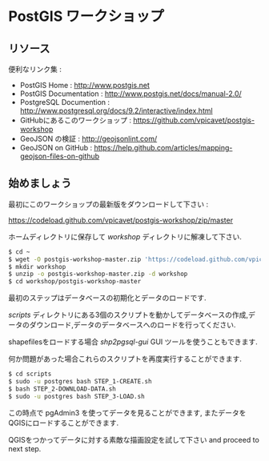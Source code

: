 PostGIS ワークショップ
================

リソース
---------

便利なリンク集 :
* PostGIS Home : http://www.postgis.net
* PostGIS Documentation : http://www.postgis.net/docs/manual-2.0/
* PostgreSQL Documention : http://www.postgresql.org/docs/9.2/interactive/index.html
* GitHubにあるこのワークショップ : https://github.com/vpicavet/postgis-workshop
* GeoJSON の検証 : http://geojsonlint.com/
* GeoJSON on GitHub : https://help.github.com/articles/mapping-geojson-files-on-github

始めましょう
-----------

最初にこのワークショップの最新版をダウンロードして下さい :

https://codeload.github.com/vpicavet/postgis-workshop/zip/master

ホームディレクトリに保存して _workshop_ ディレクトリに解凍して下さい.

```bash
$ cd ~
$ wget -O postgis-workshop-master.zip 'https://codeload.github.com/vpicavet/postgis-workshop/zip/master'
$ mkdir workshop
$ unzip -o postgis-workshop-master.zip -d workshop
$ cd workshop/postgis-workshop-master
```

最初のステップはデータベースの初期化とデータのロードです.

_scripts_ ディレクトリにある3個のスクリプトを動かしてデータベースの作成,データのダウンロード,データのデータベースへのロードを行ってください.

shapefilesをロードする場合 _shp2pgsql-gui_ GUI ツールを使うこともできます.

何か問題があった場合これらのスクリプトを再度実行することができます.
```bash
$ cd scripts
$ sudo -u postgres bash STEP_1-CREATE.sh
$ bash STEP_2-DOWNLOAD-DATA.sh
$ sudo -u postgres bash STEP_3-LOAD.sh
```

この時点で pgAdmin3 を使ってデータを見ることができます, またデータを QGISにロードすることができます.

 QGISをつかってデータに対する素敵な描画設定を試して下さい and proceed to next step.
